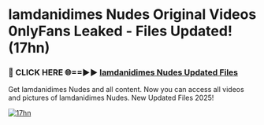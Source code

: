 # Iamdanidimes Nudes Original Videos 0nlyFans Leaked - Files Updated! (17hn)

<h3>🔴 CLICK HERE 🌐==►► <a href="https://tinyurl.com/52m3yx9h" rel="nofollow">Iamdanidimes Nudes Updated Files</a></h3>

Get Iamdanidimes Nudes and all content. Now you can access all videos and pictures of Iamdanidimes Nudes. New Updated Files 2025!

[![17hn](https://i.imgur.com/TnHtlc8.gif)](https://tinyurl.com/52m3yx9h)
